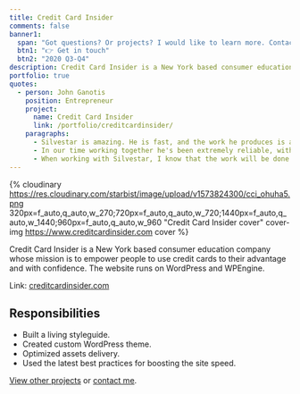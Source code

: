 ```yaml
---
title: Credit Card Insider
comments: false
banner1:
  span: "Got questions? Or projects? I would like to learn more. Contact me today!"
  btn1: "👉 Get in touch"
  btn2: "2020 Q3-Q4"
description: Credit Card Insider is a New York based consumer education company whose mission is to empower people to use credit cards to their advantage and with confidence.
portfolio: true
quotes:
  - person: John Ganotis
    position: Entrepreneur
    project:
      name: Credit Card Insider
      link: /portfolio/creditcardinsider/
    paragraphs:
      - Silvestar is amazing. He is fast, and the work he produces is among the highest quality work I've seen from front-end engineers.
      - In our time working together he's been extremely reliable, with quick daily calls to give progress updates, but also having flexibility to work independently and provide updates on his progress on days when we skip those calls.
      - When working with Silvestar, I know that the work will be done quickly and correctly, but that he'll also point out any areas where he thinks we can improve. He's always looking out for opportunities to improve performance, maintainability, and accessibility. I get the impression that he's constantly learning and reflecting on his work, always looking for ways that he can build his skillset even more and produce even higher quality work (if that's possible!).
---
```


{% cloudinary https://res.cloudinary.com/starbist/image/upload/v1573824300/cci_ohuha5.png 320px=f_auto,q_auto,w_270;720px=f_auto,q_auto,w_720;1440px=f_auto,q_auto,w_1440;960px=f_auto,q_auto,w_960 "Credit Card Insider cover" cover-img https://www.creditcardinsider.com cover %}

Credit Card Insider is a New York based consumer education company whose mission is to empower people to use credit cards to their advantage and with confidence. The website runs on WordPress and WPEngine.

Link: [creditcardinsider.com](https://www.creditcardinsider.com/)

## Responsibilities

- Built a living styleguide.
- Created custom WordPress theme.
- Optimized assets delivery.
- Used the latest best practices for boosting the site speed.

[View other projects](/portfolio/) or [contact me](/contact/).

